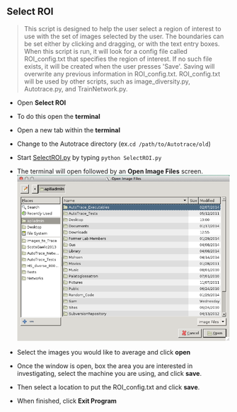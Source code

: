 Select ROI
---
 >This script is designed to help the user select a region of interest
	to use with the set of images selected by the user. The boundaries
	can be set either by clicking and dragging, or with the text entry
	boxes. When this script is run, it will look for a config file called
	ROI_config.txt that specifies the region of interest. If no such file
	exists, it will be created when the user presses 'Save'. Saving will
	overwrite any previous information in ROI_config.txt.
	ROI_config.txt will be used by other scripts, such as image_diversity.py,
	Autotrace.py, and TrainNetwork.py.

+ Open __Select ROI__
+ To do this open the __terminal__
+ Open a new tab within the __terminal__
+ Change to the Autotrace directory (ex.`cd /path/to/Autotrace/old`)

+ Start [SelectROI.py](../SelectROI.py) by typing `python SelectROI.py`
+ The terminal will open followed by an __Open Image Files__ screen.
![Image1SR](images/Image1SR.png)
+ Select the images you would like to average and click __open__
+ Once the window is open, box the area you are interested in investigating, select the machine you are using, and click __save__.
+ Then select a location to put the ROI_config.txt and click __save__.
+ When finished, click __Exit Program__
